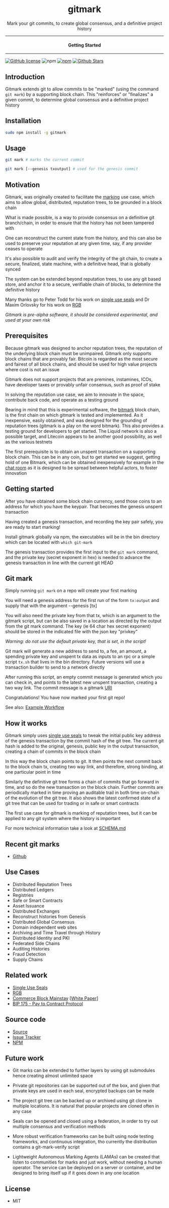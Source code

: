 <div align="center">
  <h1>gitmark</h1>
</div>

<div align="center">  
Mark your git commits, to create global consensus, and a definitive project history
</div>

---

<div align="center">
<h4>Getting Started</h4>
</div>
  
---
  

[![GitHub license](https://img.shields.io/badge/license-MIT-blue.svg)](https://github.com/solidpayorg/git-mark/blob/gh-pages/LICENSE)
![npm](https://img.shields.io/npm/v/gitmark)
[![npm](https://img.shields.io/npm/dw/gitmark.svg)](https://npmjs.com/package/gitmark)
[![Github Stars](https://img.shields.io/github/stars/solidpayorg/gitmark.svg)](https://github.com/solidpayorg/gitmark/)
  
  
## Introduction

Gitmark extends git to allow commits to be "marked" (using the command `git mark`) by a supporting block chain. This "reinforces" or "finalizes" a given commit, to determine global consensus and a definitive project history

## Installation

```sh
sudo npm install -g gitmark
```

## Usage

```bash
git mark # marks the current commit

git mark [--genesis txoutput] # used for the genesis commit
```

## Motivation

Gitmark, was originally created to facilitate the [marking](https://github.com/project-bitmark/marking/wiki) use case, which aims to allow global, distributed, reputation trees, to be grounded in a block chain

What is made possible, is a way to provide consensus on a definitive git branch/chain, in order to ensure that the history has not been tampered with

One can reconstruct the current state from the history, and this can also be used to preserve your reputation at any given time, say, if any provider ceases to operate

It's also possible to audit and verify the integrity of the git chain, to create a secure, finalized, state machine, with a definitive head, that is globally synced

The system can be extended beyond reputation trees, to use any git based store, and anchor it to a secure, verifiable chain of blocks, to determine the definitive history

Many thanks go to Peter Todd for his work on [single use seals](https://petertodd.org/2017/scalable-single-use-seal-asset-transfer) and Dr Maxim Orlovsky for his work on [RGB](https://rgb-org.github.io/)

_Gitmark is pre-alpha software, it should be considered experimental, and used at your own risk_

## Prerequisites

Because gitmark was designed to anchor reputation trees, the reputation of the underlying block chain must be unimpaired.  Gitmark only supports block chains that are provably fair.  Bitcoin is regarded as the most secure and fairest of all block chains, and should be used for high value projects where cost is not an issue

Gitmark does not support projects that are premines, instamines, ICOs, have developer taxes or provably unfair consensus, such as proof of stake

In solving the reputation use case, we aim to innovate in the space, contribute back code, and operate as a testing ground

Bearing in mind that this is experimental software, the [bitmark](https://bitmark.rocks/) block chain, is the first chain on which gitmark is tested and implemented.  As it inexpensive, easily obtained, and was designed for the grounding of reputation trees (gitmark is a play on the word bitmark). This also provides a testing ground for developers to get started.  The Liquid network is also a possible target, and Litecoin appears to be another good possibility, as well as the various testnets

The first prerequisite is to obtain an unspent transaction on a supporting block chain. This can be in any coin, but to get started we suggest, getting hold of one Bitmark, which can be obtained inexpensively for example in the [chat room](https://projectbitmark.slack.com/) as it is designed to be spread between helpful actors, to foster innovation

## Getting started

After you have obtained some block chain currency, send those coins to an address for which you have the keypair. That becomes the genesis unspent transaction

Having created a genesis transaction, and recording the key pair safely, you are ready to start marking!

Install gitmark globally via npm, the executables will be in the bin directory which can be located with `which git-mark`

The genesis transaction provides the first input to the `git mark` command, and the private key (secret exponent in hex) is needed to advance the genesis transaction in line with the current git HEAD

## Git mark

Simply running `git mark` on a repo will create your first marking

You will need a genesis address for the first run of the form `tx:output` and supply that with the argument --genesis [tx]

You will also need the private key from that tx, which is an argument to the gitmark script, but can be also saved in a location as directed by the output from the git mark command. The key (ie 64 char hex secret exponent) should be stored in the indicated file with the json key "privkey"

_Warning: do not use the default private key, that is set, in the script!_

Git mark will generate a new address to send to, a fee, an amount, a spending private key and unspent tx data as inputs to an rpc or a simple script `tx.sh` that lives in the bin directory. Future versions will use a transaction builder to send to a network directly

After running this script, an empty commit message is generated which you can check in, and points to the latest new unspent transaction, creating a two way link.  The commit message is a gitmark [URI](./URI.md)

Congratulations! You have now marked your first git repo!

See also: [Example Workflow](./WORKFLOW.md)

## How it works

Gitmark simply uses [single use seals](https://petertodd.org/2017/scalable-single-use-seal-asset-transfer) to tweak the initial public key address of the genesis transaction by the commit hash of the git tree. The current git hash is added to the original, genesis, public key in the output transaction, creating a chain of commits in the block chain

In this way the block chain points to git. It then points the next commit back to the block chain tx, creating two way link, and therefore, strong binding, at one particular point in time

Similarly the definitive git tree forms a chain of commits that go forward in time, and so do the new transaction on the block chain. Further commits are periodically marked in time proving an auditable trail in both time on-chain of the evolution of the git tree. It also shows the latest confirmed state of a git tree that can be used for trading or in safe or smart contracts

The first use case for gitmark is marking of reputation trees, but it can be applied to any git system where the history is important

For more technical information take a look at [SCHEMA.md](./SCHEMA.md)

## Recent git marks

- [Github](https://github.com/search?o=desc&q=%22gitmark+%22&s=committer-date&type=Commits)

## Use Cases

- Distributed Reputation Trees
- Distributed Ledgers
- Registries
- Safe or Smart Contracts
- Asset Issuance
- Distributed Exchanges
- Reconstruct histories from Genesis
- Distributed Global Consensus
- Domain independent web sites
- Archiving and Time Travel through History
- Distributed Identity and PKI
- Federated Side Chains
- Auditing Histories
- Fraud Detection
- Supply Chains

## Related work

- [Single Use Seals](https://petertodd.org/2017/scalable-single-use-seal-asset-transfer)
- [RGB](https://rgb-org.github.io/)
- [Commerce Block Mainstay](https://www.commerceblock.com/mainstay/) [[White Paper](https://cloudflare-ipfs.com/ipns/ipfs.commerceblock.com/commerceblock-whitepaper-mainstay.pdf)]
- [BIP 175 - Pay to Contract Protocol](https://github.com/bitcoin/bips/blob/master/bip-0175.mediawiki)

## Source code

- [Source](https://github.com/solidpayorg/gitmark)
- [Issue Tracker](https://github.com/solidpayorg/gitmark/issues)
- [NPM](https://www.npmjs.com/package/gitmark)

## Future work

- Git marks can be extended to further layers by using git submodules hence creating almost unlimited space

- Private git repositories can be supported out of the box, and given that private keys are used in each seal, encrypted backups can be made

- The project git tree can be backed up or archived using git clone in multiple locations. It is natural that popular projects are cloned often in any case

- Seals can be opened and closed using a federation, in order to try out multiple consensus and verification methods

- More robust verification frameworks can be built using node testing frameworks, and continuous integration, tho currently the distribution contains a git-mark-verify script

- Lightweight Autonomous Marking Agents (LAMAs) can be created that listen to communities for marks and just work, without needing a human operator. The service can be deployed on a server or container, and be designed to bring itself up if it goes down in any one location

## License

- MIT
